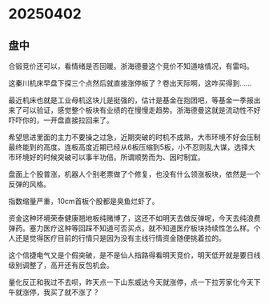 # 20250402

## 盘中

合锻竞价还可以，看情绪是否回暖。浙海德曼这个竞价不知道啥情况，有雷吗。

这秦川机床早盘下探三个点然后就直接涨停板了？卷出天际啊，这咋买得到……

最近机床也就是工业母机这块儿是挺强的，估计是基金在抱团吧，等基金一季报出来了可以验证，感觉整个板块有业绩的在慢慢走趋势。浙海德曼这就是流动性不好吓吓你的，一开盘直接拉回来了。

希望思进里面的主力不要操之过急，近期突破的时机不成熟，大市环境不好会压制最终能到的高度。连板高度近期已经从6板压缩到5板，小不忍则乱大谋，选择大市环境好的时候突破可以事半功倍。所谓顺势而为、因时制宜。

盘面上个股普涨，机器人个别老票做了个修复，也没有什么领涨板块，依然是一个反弹的风格。

指数缩量严重，10cm首板个股都是臭鱼烂虾了。

资金这种环境荣泰健康翘地板纯赌博了，这还不如明天去做反弹呢，今天去纯浪费弹药。塞力医疗这种等回踩不知道可否买点，就不知道医疗板块持续性怎么样。个人还是觉得医疗目前的行情只是因为没有主线行情资金随便挑着拉的。

这个信捷电气又是个假突破，是不是仙人指路得看明天竞价，明天低开就是要日线级别调整了，高开还有反包机会。

量化反正和我过不去呗，昨天点一下山东威达今天就涨停，点一下拉芳家化今天下午就涨停，我买了就不涨了？
